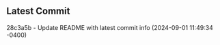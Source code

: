 
## Latest Commit
28c3a5b - Update README with latest commit info (2024-09-01 11:49:34 -0400) <Yunxi-Zhou>
